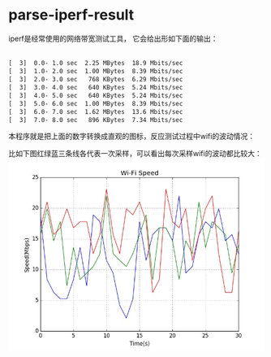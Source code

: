 # parse-iperf-result  

iperf是经常使用的网络带宽测试工具， 它会给出形如下面的输出：

```

[  3]  0.0- 1.0 sec  2.25 MBytes  18.9 Mbits/sec  
[  3]  1.0- 2.0 sec  1.00 MBytes  8.39 Mbits/sec  
[  3]  2.0- 3.0 sec   768 KBytes  6.29 Mbits/sec  
[  3]  3.0- 4.0 sec   640 KBytes  5.24 Mbits/sec  
[  3]  4.0- 5.0 sec   640 KBytes  5.24 Mbits/sec  
[  3]  5.0- 6.0 sec  1.00 MBytes  8.39 Mbits/sec  
[  3]  6.0- 7.0 sec  1.62 MBytes  13.6 Mbits/sec  
[  3]  7.0- 8.0 sec   896 KBytes  7.34 Mbits/sec

```

本程序就是把上面的数字转换成直观的图标，反应测试过程中wifi的波动情况：

比如下图红绿蓝三条线各代表一次采样，可以看出每次采样wifi的波动都比较大：
![speed.jpg](https://github.com/sigusr1/parse-iperf-result/blob/master/speed.jpg)
